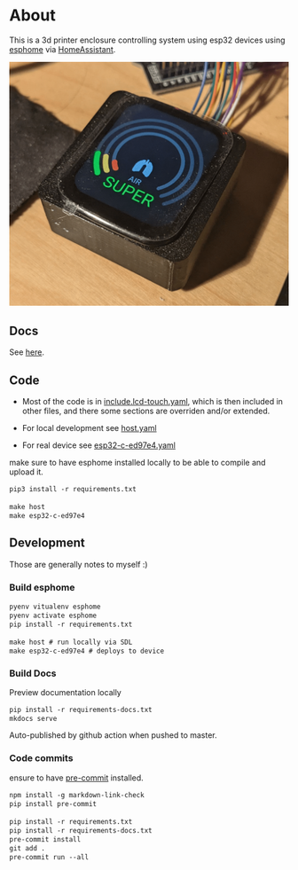 # About

This is a 3d printer enclosure controlling system using esp32 devices using
[esphome](https://esphome.io/) via [HomeAssistant](https://www.home-assistant.io/).

![preview](./docs/static/lcd_display-fs8.png)

## Docs

See [here](https://nvtkaszpir.github.io/esphome-3d-printer-smart-enclosure).

## Code

- Most of the code is in [include.lcd-touch.yaml](./include.lcd-touch.yaml), which is
then included in other files, and there some sections are overriden and/or extended.

- For local development see [host.yaml](./host.yaml)
- For real device see [esp32-c-ed97e4.yaml](./esp32-c-ed97e4.yaml)

make sure to have esphome installed locally to be able to compile and upload it.

```shell
pip3 install -r requirements.txt

make host
make esp32-c-ed97e4
```

## Development

Those are generally notes to myself :)

### Build esphome

```shell
pyenv vitualenv esphome
pyenv activate esphome
pip install -r requirements.txt

make host # run locally via SDL
make esp32-c-ed97e4 # deploys to device
```

### Build Docs

Preview documentation locally

```shell
pip install -r requirements-docs.txt
mkdocs serve

```

Auto-published by github action when pushed to master.

### Code commits

ensure to have [pre-commit](https://pre-commit.com/) installed.

```shell
npm install -g markdown-link-check
pip install pre-commit

pip install -r requirements.txt
pip install -r requirements-docs.txt
pre-commit install
git add .
pre-commit run --all
```
